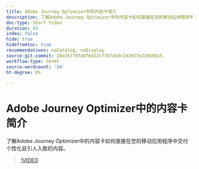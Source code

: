 ```yaml
---
title: Adobe Journey Optimizer中的内容卡简介
description: 了解Adobe Journey Optimizer中的内容卡如何直接在您的移动应用程序中交付个性化且引人入胜的内容。
doc-type: Short Video
duration: 63
index: false
hide: true
hidefromtoc: true
recommendations: noCatalog, noDisplay
source-git-commit: 28e2477974df6d22cff87eb9c242657e23569b15
workflow-type: tm+mt
source-wordcount: '54'
ht-degree: 0%

---
```



# Adobe Journey Optimizer中的内容卡简介

了解Adobe Journey Optimizer中的内容卡如何直接在您的移动应用程序中交付个性化且引人入胜的内容。

<!-- 62_S603_3442534_62_introduction-to-content-cards-in-adobe-journey-optimizer -->
>[!VIDEO](https://video.tv.adobe.com/v/3460397/?learn=on&enablevpops=true&captions=chi_hans)
